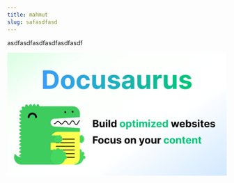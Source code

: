 ```yaml
---
title: mahmut
slug: safasdfasd
---
```

asdfasdfasdfasdfasdfasdf



![](/img/docusaurus-social-card.jpg)
